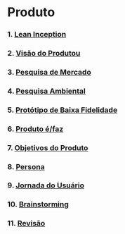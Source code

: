# Produto

### 1. [**Lean Inception**](_docs/produto/lean_inception.md)

### 2. [**Visão do Produtou**](_docs/produto/visao_produto.md)

### 3. [**Pesquisa de Mercado**](_docs/produto/pesquisa_mercado.md)

### 4. [**Pesquisa Ambiental**](_docs/produto/pesquisa_ambiental.md)

### 5. [**Protótipo de Baixa Fidelidade**](_docs/produto/prototipo_baixa_fidelidade.md)

### 6. [**Produto é/faz**](_docs/produto/produto_e.md)

### 7. [**Objetivos do Produto**](_docs/produto/objetivo_produto.md)

### 8. [**Persona**](_docs/produto/persona.md)

### 9. [**Jornada do Usuário**](_docs/produto/jornada.md)

### 10. [**Brainstorming**](_docs/produto/brainstorming.md)

### 11. [**Revisão**](_docs/produto/revisao.md)
